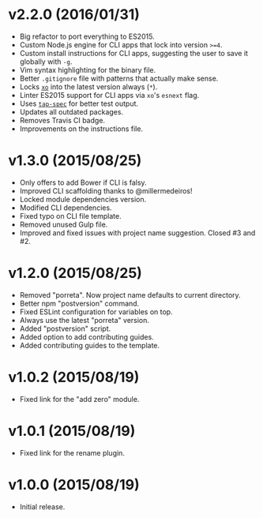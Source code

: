 # v2.2.0 (2016/01/31)

* Big refactor to port everything to ES2015.
* Custom Node.js engine for CLI apps that lock into version `>=4`.
* Custom install instructions for CLI apps, suggesting the user to save it globally with `-g`.
* Vim syntax highlighting for the binary file.
* Better `.gitignore` file with patterns that actually make sense.
* Locks [`xo`](https://github.com/sindresorhus/xo) into the latest version always (`*`).
* Linter ES2015 support for CLI apps via `xo`'s `esnext` flag.
* Uses [`tap-spec`](https://github.com/scottcorgan/tap-spec) for better test output.
* Updates all outdated packages.
* Removes Travis CI badge.
* Improvements on the instructions file.

# v1.3.0 (2015/08/25)

* Only offers to add Bower if CLI is falsy.
* Improved CLI scaffolding thanks to @millermedeiros!
* Locked module dependencies version.
* Modified CLI dependencies.
* Fixed typo on CLI file template.
* Removed unused Gulp file.
* Improved and fixed issues with project name suggestion. Closed #3 and #2.

# v1.2.0 (2015/08/25)

* Removed "porreta". Now project name defaults to current directory.
* Better npm "postversion" command.
* Fixed ESLint configuration for variables on top.
* Always use the latest "porreta" version.
* Added "postversion" script.
* Added option to add contributing guides.
* Added contributing guides to the template.

# v1.0.2 (2015/08/19)

* Fixed link for the "add zero" module.

# v1.0.1 (2015/08/19)

* Fixed link for the rename plugin.

# v1.0.0 (2015/08/19)

* Initial release. 
